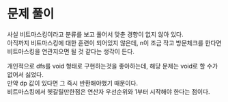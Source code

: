 # 문제 풀이

사실 비트마스킹이라고 분류를 보고 풀어서 맞춘 경향이 없지 않아 있다.   
아직까지 비트마스킹에 대한 훈련이 되어있지 않은데, n이 조금 작고 방문체크를 한다면 비트마스킹을 연관지으면 될 것 같다는 생각이 든다.

개인적으로 dfs를 void 형태로 구현하는것을 좋아하는데, 해당 문제는 void로 할 수가 없어서 싫었다.   
만약 dp 값이 있다면 그 즉시 반환해야했기 때문이다.   
비트마스킹에서 헷갈릴만한점은 연산자 우선순위와 1부터 시작해야 한다는 점이다.

